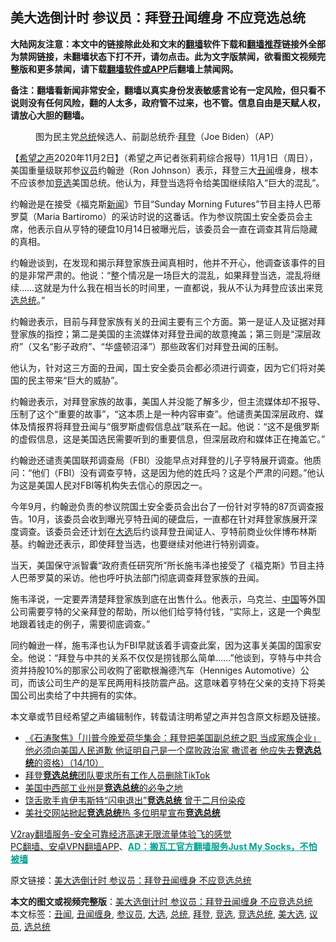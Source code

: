  <h2>美大选倒计时 参议员：拜登丑闻缠身 不应竞选总统</h2> <p class="notice"><b>大陆网友注意：本文中的链接除此处和文末的<a href="https://github.com/bannedbook/fanqiang" >翻墙</a>软件下载和<a href="https://github.com/killgcd/justmysocks/blob/master/README.md">翻墙推荐</a>链接外全部为禁网链接，未翻墙状态下打不开，请勿点击。此为文字版禁闻，欲看图文视频完整版和更多禁闻，请下载<a href="https://github.com/bannedbook/fanqiang">翻墙软件或APP</a>后翻墙上禁闻网。</p><p>备注：翻墙看新闻非常安全，翻墙以真实身份发表敏感言论有一定风险，但只看不说则没有任何风险，翻的人太多，政府管不过来，也不管。信息自由是天赋人权，请放心大胆的翻墙。</b></p>  <div class="entry"> <figure><figcaption>图为民主党<a href="https://www.bannedbook.org/bnews/tag/%e6%80%bb%e7%bb%9f/" class="st_tag internal_tag" rel="tag" title="标签 总统 下的日志">总统</a>候选人、前副总统乔·<a href="https://www.bannedbook.org/bnews/tag/%e6%8b%9c%e7%99%bb/" class="st_tag internal_tag" rel="tag" title="标签 拜登 下的日志">拜登</a>（Joe Biden）（AP）</figcaption></figure> <p>【<span class='wp_keywordlink_affiliate'><a href="https://www.soundofhope.org" title="希望之声" target="_blank">希望之声</a></span>2020年11月2日】（希望之声记者张莉莉综合报导）11月1日（周日），美国重量级联邦参<a href="https://www.bannedbook.org/bnews/tag/%e8%ae%ae%e5%91%98/" class="st_tag internal_tag" rel="tag" title="标签 议员 下的日志">议员</a>约翰逊（Ron Johnson）表示，拜登三大<a href="https://www.bannedbook.org/bnews/tag/%e4%b8%91%e9%97%bb/" class="st_tag internal_tag" rel="tag" title="标签 丑闻 下的日志">丑闻</a>缠身，根本不应该参加<a href="https://www.bannedbook.org/bnews/tag/%E7%AB%9E%E9%80%89/" class="st_tag internal_tag" rel="tag" title="标签 竞选 下的日志">竞选</a>美国总统。他认为，拜登当选将令给美国继续陷入“巨大的混乱”。</p> <p>约翰逊是在接受《福克斯<span class='wp_keywordlink_affiliate'><a href="https://www.bannedbook.org/" title="新闻">新闻</a></span>》节目“Sunday Morning Futures”节目主持人巴蒂罗莫（Maria Bartiromo）的采访时说的这番话。作为参议院国土安全委员会主席，他表示自从亨特的硬盘10月14日被曝光后，该委员会一直在调查其背后隐藏的真相。</p> <p>约翰逊谈到，在发现和揭示拜登家族丑闻真相时，他并不开心，他调查该事件的目的是非常严肃的。他说：“整个情况是一场巨大的混乱，如果拜登当选，混乱将继续&#8230;&#8230;这就是为什么我在相当长的时间里，一直都说，我从不认为拜登应该出来竞<a href="https://www.bannedbook.org/bnews/tag/%E9%80%89%E6%80%BB%E7%BB%9F/" class="st_tag internal_tag" rel="tag" title="标签 选总统 下的日志">选总统</a>。”</p>  <p>约翰逊表示，目前与拜登家族有关的丑闻主要有三个方面。第一是证人及证据对拜登家族的指控；第二是美国的主流媒体对拜登丑闻的故意掩盖；第三则是“深层政府”（又名“影子政府”、“华盛顿沼泽”）那些政客们对拜登丑闻的压制。</p> <p>他认为，针对这三方面的丑闻，国土安全委员会都必须进行调查，因为它们将对美国的民主带来“巨大的威胁”。</p> <p>约翰逊表示，对拜登家族的故事，美国人并没能了解多少，但主流媒体却不报导、压制了这个“重要的故事”，“这本质上是一种内容审查”。他谴责美国深层政府、媒体及情报界将拜登丑闻与“俄罗斯虚假信息战”联系在一起。他说：“这不是俄罗斯的虚假信息，这是美国选民需要听到的重要信息，但深层政府和媒体正在掩盖它。”</p>  <p>约翰逊还谴责美国联邦调查局（FBI）没能早点对拜登的儿子亨特展开调查。他质问：“他们（FBI）没有调查亨特，这是因为他的姓氏吗？这是个严肃的问题。”他认为这是美国人民对FBI等机构失去信心的原因之一。</p> <p>今年9月，约翰逊负责的参议院国土安全委员会出台了一份针对亨特的87页调查报告。10月，该委员会收到曝光亨特丑闻的硬盘后，一直都在针对拜登家族展开深度调查。该委员会还计划在<a href="https://www.bannedbook.org/bnews/tag/%e5%a4%a7%e9%80%89/" class="st_tag internal_tag" rel="tag" title="标签 大选 下的日志">大选</a>后约谈拜登丑闻证人、亨特前商业伙伴博布林斯基。约翰逊还表示，即使拜登当选，也要继续对他进行特别调查。</p> <p>当天，美国保守派智囊“政府责任研究所”所长施韦泽也接受了《福克斯》节目主持人巴蒂罗莫的采访。他也呼吁执法部门彻底调查拜登家族的丑闻。</p>  <p>施韦泽说，一定要弄清楚拜登家族到底在出售什么。他表示，乌克兰、<span class='wp_keywordlink_affiliate'><a href="https://www.bannedbook.org/" title="中国" target="_blank">中国</a></span>等外国公司需要亨特的父亲拜登的帮助，所以他们给亨特付钱，“实际上，这是一个典型地跟着钱走的例子，需要彻底调查。”</p> <p>同约翰逊一样，施韦泽也认为FBI早就该着手调查此案，因为这事关美国的国家安全。他说：“拜登与中共的关系不仅仅是捞钱那么简单&#8230;&#8230;”他谈到，亨特与中共合资并持股10%的那家公司收购了密歇根瀚德汽车（Henniges Automotive）公司，而该公司生产的是军民两用科技防震产品。这意味着亨特在父亲的支持下将美国公司出卖给了中共拥有的实体。</p> <p>本文章或节目经希望之声编辑制作，转载请注明希望之声并包含原文标题及链接。</p>  <ul class='op-related-articles' title='相关阅读'> <li><a href='https://www.bannedbook.org/bnews/bannedvideo/20201015/1414134.html' target='_blank'>《石涛聚焦》「川普今晚爱荷华集会：拜登把美国副总统之职 当成家族企业」他必须向美国人民道歉 他证明自己是一个腐败政治家 撒谎者 他应失去<b>竞选总统</b>的资格）（14/10）</a></li> <li><a href='https://www.bannedbook.org/bnews/worldnews/usa/20200728/1367994.html' target='_blank'>拜登<b>竞选总统</b>团队要求所有工作人员删除TikTok</a></li> <li><a href='https://www.bannedbook.org/bnews/worldnews/usa/20200722/1364325.html' target='_blank'>美国中西部工业州是<b>竞选总统</b>的必争之地</a></li> <li><a href='https://www.bannedbook.org/bnews/comments/20200715/1361418.html' target='_blank'>饶舌歌手肯伊韦斯特“闪电退出”<b>竞选总统</b> 曾于二月份染疫</a></li> <li><a href='https://www.bannedbook.org/bnews/baitai/20200706/1356386.html' target='_blank'>美社交网站掀起<b>竞选总统</b>热 多位明星宣布<b>竞选总统</b></a></li> </ul> <p class="texttj"> <a href="https://www.bannedbook.org/forum23/topic22702.html" target="_blank">V2ray翻墙服务-安全可靠经济高速无限流量体验飞的感觉</a><br/> <a href="https://github.com/bannedbook/fanqiang/wiki/%E7%A6%81%E9%97%BB%E7%BD%91%E5%AE%89%E5%8D%93%E7%BF%BB%E5%A2%99%E6%96%B0%E9%97%BBAPP" target="_blank">PC翻墙、安卓VPN翻墙APP</a>、<span onclick="window.open('https://github.com/killgcd/justmysocks/blob/master/README.md')" style="font-weight:bold;color:#00A191;cursor:pointer;text-decoration:underline;outline:none">AD：搬瓦工官方翻墙服务Just My Socks，不怕被墙</span></p><p>原文链接：<a class="src_link"  href="https://www.soundofhope.org/post/438562" target="_blank">美大选倒计时 参议员：拜登丑闻缠身 不应竞选总统</a></p><a name='sharetosocial'></a>       <div><b>本文的图文或视频完整版</b>：<a href='https://www.bannedbook.org/bnews/comments/20201102/1424507.html'>美大选倒计时 参议员：拜登丑闻缠身 不应竞选总统</a></div>  </div><!--END ENTRY--> <div class="postfooter"> <div>本文标签：<a href="https://www.bannedbook.org/bnews/tag/%e4%b8%91%e9%97%bb/" rel="tag">丑闻</a>, <a href="https://www.bannedbook.org/bnews/tag/%E4%B8%91%E9%97%BB%E7%BC%A0%E8%BA%AB/" rel="tag">丑闻缠身</a>, <a href="https://www.bannedbook.org/bnews/tag/%e5%8f%82%e8%ae%ae%e5%91%98/" rel="tag">参议员</a>, <a href="https://www.bannedbook.org/bnews/tag/%e5%a4%a7%e9%80%89/" rel="tag">大选</a>, <a href="https://www.bannedbook.org/bnews/tag/%e6%80%bb%e7%bb%9f/" rel="tag">总统</a>, <a href="https://www.bannedbook.org/bnews/tag/%e6%8b%9c%e7%99%bb/" rel="tag">拜登</a>, <a href="https://www.bannedbook.org/bnews/tag/%E7%AB%9E%E9%80%89/" rel="tag">竞选</a>, <a href="https://www.bannedbook.org/bnews/tag/%E7%AB%9E%E9%80%89%E6%80%BB%E7%BB%9F/" rel="tag">竞选总统</a>, <a href="https://www.bannedbook.org/bnews/tag/%e7%be%8e%e5%a4%a7%e9%80%89/" rel="tag">美大选</a>, <a href="https://www.bannedbook.org/bnews/tag/%e8%ae%ae%e5%91%98/" rel="tag">议员</a>, <a href="https://www.bannedbook.org/bnews/tag/%E9%80%89%E6%80%BB%E7%BB%9F/" rel="tag">选总统</a></div>  </div><!--END POSTFOOTER--> 